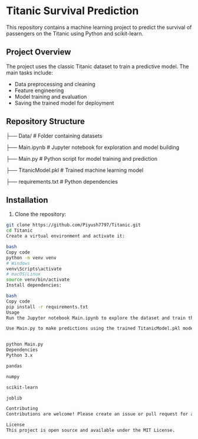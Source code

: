 # Titanic Survival Prediction

This repository contains a machine learning project to predict the survival of passengers on the Titanic using Python and scikit-learn.

## Project Overview

The project uses the classic Titanic dataset to train a predictive model. The main tasks include:
- Data preprocessing and cleaning
- Feature engineering
- Model training and evaluation
- Saving the trained model for deployment

## Repository Structure

├── Data/ # Folder containing datasets

├── Main.ipynb # Jupyter notebook for exploration and model building

├── Main.py # Python script for model training and prediction

├── TitanicModel.pkl # Trained machine learning model

├── requirements.txt # Python dependencies


## Installation

1. Clone the repository:
```bash
git clone https://github.com/Piyush7797/Titanic.git
cd Titanic
Create a virtual environment and activate it:

bash
Copy code
python -m venv venv
# Windows
venv\Scripts\activate
# macOS/Linux
source venv/bin/activate
Install dependencies:

bash
Copy code
pip install -r requirements.txt
Usage
Run the Jupyter notebook Main.ipynb to explore the dataset and train the model.

Use Main.py to make predictions using the trained TitanicModel.pkl model:


python Main.py
Dependencies
Python 3.x

pandas

numpy

scikit-learn

joblib

Contributing
Contributions are welcome! Please create an issue or pull request for any improvements.

License
This project is open source and available under the MIT License.
